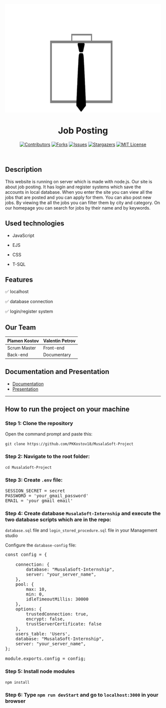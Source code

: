 <p align="center" text-align="center">
<img src="https://github.com/PKKostov18/MusalaSoft-Project/blob/main/public/img/transparentLogo.png" width="850" height="350">  
  
<h1 align="center" >Job Posting </h1>
</p>

<div align="center">

[![Contributors](https://img.shields.io/github/contributors/PKKostov18/MusalaSoft-Project.svg?style=for-the-badge)](https://github.com/PKKostov18/MusalaSoft-Project/graphs/contributors)
[![Forks](https://img.shields.io/github/forks/PKKostov18/MusalaSoft-Project?style=for-the-badge)](https://github.com/PKKostov18/MusalaSoft-Project/network/members)
[![Issues](https://img.shields.io/github/issues/PKKostov18/MusalaSoft-Project.svg?style=for-the-badge)](https://github.com/PKKostov18/MusalaSoft-Project/issues)
[![Stargazers](https://img.shields.io/github/stars/PKKostov18/MusalaSoft-Project.svg?style=for-the-badge)](https://github.comPKKostov18/MusalaSoft-Project/stargazers)
[![MIT License](https://img.shields.io/github/license/PKKostov18/MusalaSoft-Project.svg?style=for-the-badge)](https://github.com/PKKostov18/MusalaSoft-Project/blob/master/LICENSE.txt)
</div>
<br>

## Description

This website is running on server which is made with node.js. Our site is about job posting. It has login and register systems which save the 
accounts in local database. When you enter the site you can view all the jobs that are posted and you can apply for them. You can also post new jobs.
By viewing the all the jobs you can filter them by city and category. On our homepage you can search for jobs by their name and by keywords.

## Used technologies

- JavaScript

- EJS

- CSS

- T-SQL

## Features

✅ localhost

✅ database connection

✅ login/register system

## Our Team

Plamen Kostov  | Valentin Petrov
------------- | -------------
Scrum Master  | Front-end
Back-end  | Documentary


## Documentation and Presentation

- [Documentation](https://codingburgas-my.sharepoint.com/:w:/g/personal/pkkostov18_codingburgas_bg/EcPByMuGL2FAuwLjmmpbwxMBJcPx_bi1SSLA5j-5XgzLxg?e=GUKY6y)
- [Presentation](https://codingburgas-my.sharepoint.com/:p:/g/personal/pkkostov18_codingburgas_bg/EQLJpXWAEIZNnNh36k0JQ8wBlUSutooJoJ3G5i_WgWYmOA?e=25sWRg)

***

## How to run the project on your machine

### Step 1: Clone the repository

Open the command prompt and paste this:

`git clone https://github.com/PKKostov18/MusalaSoft-Project`

### Step 2: Navigate to the root folder:

`cd MusalaSoft-Project`

### Step 3: Create `.env` file:

<pre>
SESSION_SECRET = secret
PASSWORD = 'your_gmail_password'
EMAIL = 'your_gmail_email'
</pre>

### Step 4: Create database `MusalaSoft-Internship` and execute the two database scripts which are in the repo: 
`database.sql` file and `login_stored_procedure.sql` file in your Management studio

Configure the `database-config` file:

<pre>
const config = {

    connection: {
        database: "MusalaSoft-Internship",
        server: "your_server_name",
    },
    pool: {
        max: 10,
        min: 0,
        idleTimeoutMillis: 30000
    },
    options: {
        trustedConnection: true,
        encrypt: false,
        trustServerCertificate: false
    },
    users_table: 'Users',
    database: "MusalaSoft-Internship",
    server: "your_server_name", 
};

module.exports.config = config;
</pre>

### Step 5: Install node modules

`npm install`

### Step 6: Type `npm run devStart` and go to `localhost:3000` in your browser


